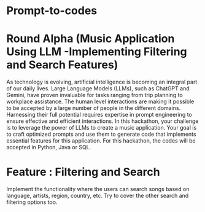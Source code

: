 # Prompt-to-codes
# Round Alpha (Music Application Using LLM -Implementing Filtering and Search Features)

As technology is evolving, artificial intelligence is becoming an integral part of our daily lives. Large Language Models (LLMs),
such as ChatGPT and Gemini, have proven invaluable for tasks ranging from trip planning to workplace assistance. 
The human level interactions are making it possible to be accepted by a large number of people in the different domains. 
Harnessing their full potential requires expertise in prompt engineering to ensure effective and efficient interactions.
In this hackathon, your challenge is to leverage the power of LLMs to create a music application.
Your goal is to craft optimized prompts and use them to generate code that implements essential features for this application.
For this hackathon, the codes will be accepted in Python, Java or SQL.

# Feature : Filtering and Search
Implement the functionality where the users can search songs based on language, artists, region, country, etc. 
Try to cover the other search and filtering options too.

